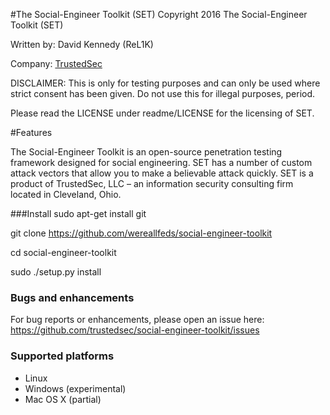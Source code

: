 #The Social-Engineer Toolkit (SET)
Copyright 2016 The Social-Engineer Toolkit (SET)

Written by: David Kennedy (ReL1K)

Company: [TrustedSec](https://www.trustedsec.com)

DISCLAIMER: This is only for testing purposes and can only be used where strict consent has been given. Do not use this for illegal purposes, period.

Please read the LICENSE under readme/LICENSE for the licensing of SET. 

#Features

The Social-Engineer Toolkit is an open-source penetration testing framework designed for social engineering. SET has a number of custom attack vectors that allow you to make a believable attack quickly. SET is a product of TrustedSec, LLC – an information security consulting firm located in Cleveland, Ohio.

###Install
sudo apt-get install git

git clone https://github.com/wereallfeds/social-engineer-toolkit

cd social-engineer-toolkit

sudo ./setup.py install

### Bugs and enhancements

For bug reports or enhancements, please open an issue here: https://github.com/trustedsec/social-engineer-toolkit/issues

### Supported platforms

* Linux
* Windows (experimental)
* Mac OS X (partial)
